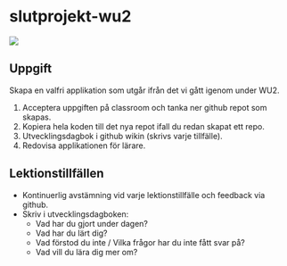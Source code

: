 # slutprojekt-wu2
![](https://imgs.xkcd.com/comics/git_commit.png)
## Uppgift
Skapa en valfri applikation som utgår ifrån det vi gått igenom under WU2.

1. Acceptera uppgiften på classroom och tanka ner github repot som skapas.
2. Kopiera hela koden till det nya repot ifall du redan skapat ett repo.
3. Utvecklingsdagbok i github wikin (skrivs varje tillfälle).
4. Redovisa applikationen för lärare.

## Lektionstillfällen
- Kontinuerlig avstämning vid varje lektionstillfälle och feedback via github.
- Skriv i utvecklingsdagboken:
  * Vad har du gjort under dagen?
  * Vad har du lärt dig?
  * Vad förstod du inte / Vilka frågor har du inte fått svar på?
  * Vad vill du lära dig mer om?

